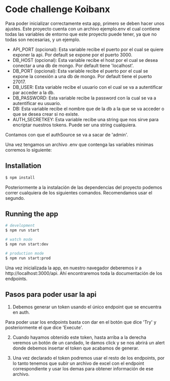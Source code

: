 # Code challenge Koibanx

Para poder inicializar correctamente esta app, primero se deben hacer unos ajustes. Este proyecto cuenta con un archivo ejemplo.env el cual contiene todas las variables de entorno que este proyecto puede tener, ya que no todas son necesarias, y un ejemplo.

- API_PORT (opcional): Esta variable recibe el puerto por el cual se quiere exponer la api. Por default se expone por el puerto 3000.
- DB_HOST (opcional): Esta variable recibe el host por el cual se desea conectar a una db de mongo. Por default tiene 'localhost'.
- DB_PORT (opcional): Esta variable recibe el puerto por el cual se expone la conexión a una db de mongo. Por default tiene el puerto 27017.
- DB_USER: Esta variable recibe el usuario con el cual se va a autentificar par acceder a la db.
- DB_PASSWORD: Esta variable recibe la password con la cual se va a autentificar eu usuario.
- DB: Esta variable recibe el nombre que de la db a la que se va acceder o que se desea crear si no existe.
- AUTH_SECRETKEY: Esta variable recibe una string que nos sirve para encriptar nuestros tokens. Puede ser una string cualquiera.

Contamos con que el authSource se va a sacar de 'admin'.

Una vez tengamos un archivo .env que contenga las variables minimas corremos lo siguiente: 
## Installation

```bash
$ npm install
```

Posteriormente a la instalación de las dependencias del proyecto podemos correr cualquiera de los siguientes comandos. Recomendamos usar el segundo.
## Running the app

```bash
# development
$ npm run start

# watch mode
$ npm run start:dev

# production mode
$ npm run start:prod
```

Una vez inicializada la app, en nuestro navegador deberemos ir a http://localhost:3000/api. Ahí encontraremos toda la documentación de los endpoints.

## Pasos para poder usar la api

1) Debemos generar un token usando el único endpoint que se encuentra en auth. 

Para poder usar los endpoints basta con dar en el botón que dice 'Try' y posteriormente el que dice 'Execute'.

2) Cuando hayamos obtenido este token, hasta arriba a la derecha veremos un botón de un candado, le damos click y se nos abrirá un alert donde debemos insertar el token que acabamos de generar.

3) Una vez declarado el token podremos usar el resto de los endpoints, por lo tanto tenemos que subir un archivo de excel con el endpoint correspondiente y usar los demas para obtener información de ese archivo.

